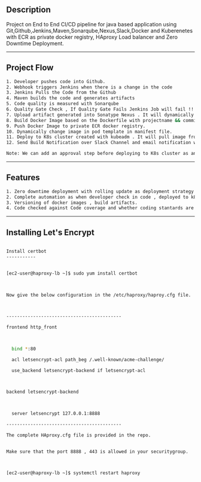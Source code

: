 ## Description


Project on End to End CI/CD pipeline for java based application using Git,Github,Jenkins,Maven,Sonarqube,Nexus,Slack,Docker and Kuberenetes with ECR as private docker registry, HAproxy Load balancer and Zero Downtime Deployment.



----

## Project Flow

```sh
1. Developer pushes code into Github.
2. Webhook triggers Jenkins when there is a change in the code
3. Jenkins Pulls the Code from the Github
4. Maven builds the code and generates artifacts
5. Code quality is measured with Sonarqube
6. Quality Gate Check , If Quality Gate Fails Jenkins Job will fail !!!!!! (Triggered by Sonarqube Webhooks)
7. Upload artifact generated into Sonatype Nexus . It will dynamically choose Snapshot or release repository based on the version tag in pom.xml
8. Build Docker Image based on the Dockerfile with projectname && commit-id as tag . So each time it will be different.
9. Push Docker Image to private ECR docker registry.
10. Dynamically change image in pod template in manifest file.
11. Deploy to K8s cluster created with kubeadm . It will pull image from private registry.
12. Send Build Notification over Slack Channel and email notification when build is success/failure.

Note: We can add an approval step before deploying to K8s cluster as an input from user.

```
----

## Features
```sh
1. Zero downtime deployment with rolling update as deployment strategy
2. Complete automation as when developer check in code , deployed to k8s cluster
3. Versioning of docker images , build artifacts.
4. Code checked against Code coverage and whether coding stantards are met.

```
----



## Installing Let's Encrypt

```sh

Install certbot
-----------
 

[ec2-user@haproxy-lb ~]$ sudo yum install certbot

 

Now give the below configuration in the /etc/haproxy/haproy.cfg file.

 

-------------------------------------------

frontend http_front

 

  bind *:80

  acl letsencrypt-acl path_beg /.well-known/acme-challenge/

  use_backend letsencrypt-backend if letsencrypt-acl

 

backend letsencrypt-backend

 

  server letsencrypt 127.0.0.1:8888

-------------------------------------------

The complete HAproxy.cfg file is provided in the repo.
 

Make sure that the port 8888 , 443 is allowed in your securitygroup.

 

[ec2-user@haproxy-lb ~]$ systemctl restart haproxy
```
